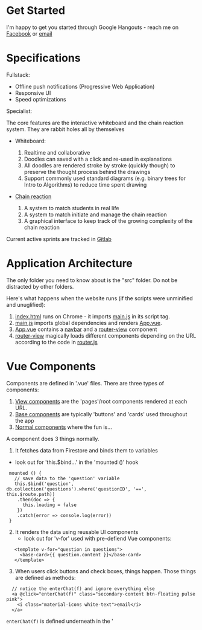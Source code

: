 # Get Started
I'm happy to get you started through Google Hangouts - reach me on 
[Facebook](https://www.facebook.com/elton.lin.338)
or 
[email](eltonlin@mit.edu)

# Specifications 

Fullstack:
  - Offline push notifications (Progressive Web Application) 
  - Responsive UI 
  - Speed optimizations 
  
Specialist: 

The core features are the interactive whiteboard and the chain reaction system. They are rabbit holes all by themselves

  - Whiteboard: 
    1. Realtime and collaborative 
    2. Doodles can saved with a click and re-used in explanations
    3. All doodles are rendered stroke by stroke (quickly though) to preserve the thought process behind the drawings
    4. Support commonly used standard diagrams (e.g. binary trees for Intro to Algorithms) to reduce time spent drawing
  
  - [Chain reaction](CHAINREACTION.md)
    1. A system to match students in real life 
    2. A system to match initiate and manage the chain reaction 
    3. A graphical interface to keep track of the growing complexity of the chain reaction 
    
Current active sprints are tracked in [Gitlab](https://gitlab.com/Gustwalker/Feynman/boards?=)

# Application Architecture 

The only folder you need to know about is the "src" folder. Do not be distracted by other folders. 

Here's what happens when the website runs (if the scripts were unminified and unuglified):
  1) [index.html](./public/index.html) runs on Chrome - it imports [main.js](./src/main.js) in its script tag.
  2) [main.js](./src/main.js) imports global dependencies and renders [App.vue](./App.vue).
  3) [App.vue](./App.vue) contains a [navbar](./src/components/TheNavbar.vue) and a [router-view](https://github.com/vuejs/vue-router) component
  4) [router-view](https://github.com/vuejs/vue-router) magically loads different components depending on the URL according to the code in [router.js](./src/router.js) 
 
# Vue Components

Components are defined in '.vue' files. There are three types of components:

1) [View components](./src/views) are the 'pages'/root components rendered at each URL.
2) [Base components](./src/components/reusables) are typically 'buttons' and 'cards' used throughout the app
3) [Normal components](./src/components) where the fun is...

A component does 3 things normally. 

1) It fetches data from Firestore and binds them to variables
  - look out for 'this.$bind...' in the 'mounted ()' hook
  ```
   mounted () {
     // save data to the 'question' variable 
     this.$bind('question', db.collection('questions').where('questionID', '==', this.$route.path))
      .then(doc => {
        this.loading = false
      })
      .catch(error => console.log(error))
   }
  ``` 
2) It renders the data using reusable UI components 
    - look out for 'v-for' used with pre-defiend Vue components: 
  ```
     <template v-for="question in questions">
       <base-card>{{ question.content }}</base-card>
     </template>
  ```
3) When users click buttons and check boxes, things happen. Those things are defined as methods: 
  ``` 
    // notice the enterChat(f) and ignore everything else 
    <a @click="enterChat(f)" class="secondary-content btn-floating pulse pink">
      <i class="material-icons white-text">email</i>
    </a>
  ```
  ```enterChat(f)``` is defined underneath in the '<script>' section: 
  ```
  methods: {
    async enterChat ({ uid, finished, displayName, chainReactionCreatorUID }) {
      // cannot chat with yourself 
      if (this.user.uid == uid) {
        return 
      }
    // more code 
  ```


